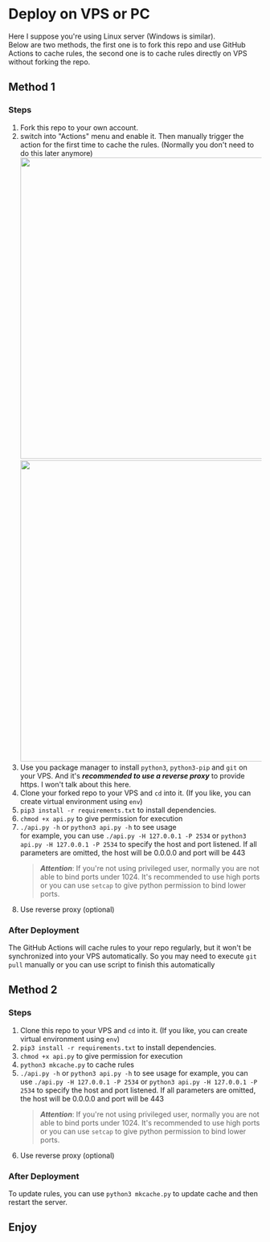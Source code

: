 # Deploy on VPS or PC
Here I suppose you're using Linux server (Windows is similar).  
Below are two methods, the first one is to fork this repo and use GitHub Actions to cache rules, the second one is to cache rules directly on VPS without forking the repo.

## Method 1
### Steps
1. Fork this repo to your own account.  
2. switch into "Actions" menu and enable it. Then manually trigger the action for the first time to cache the rules. (Normally you don't need to do this later anymore)
   <img src="https://github.com/SubConv/SubConv/assets/61449208/2653bd8d-3750-4d1d-a587-1d806293239b" width=600rem>
   <img src="https://github.com/SubConv/SubConv/assets/61449208/e30952b0-4217-4d4b-b922-4ff907d4f45e" width=600rem>  
3. Use you package manager to install `python3`, `python3-pip` and `git` on your VPS. And it's ***recommended to use a reverse proxy*** to provide https. I won't talk about this here.  
4. Clone your forked repo to your VPS and `cd` into it. (If you like, you can create virtual environment using `env`)  
5. `pip3 install -r requirements.txt` to install dependencies.  
6. `chmod +x api.py` to give permission for execution  
7. `./api.py -h` or `python3 api.py -h` to see usage  
   for example, you can use `./api.py -H 127.0.0.1 -P 2534` or `python3 api.py -H 127.0.0.1 -P 2534` to specify the host and port listened. If all parameters are omitted, the host will be 0.0.0.0 and port will be 443  
   > ***Attention***: If you're not using privileged user, normally you are not able to bind ports under 1024. It's recommended to use high ports or you can use `setcap` to give python permission to bind lower ports.  
8. Use reverse proxy (optional)

### After Deployment
The GitHub Actions will cache rules to your repo regularly, but it won't be synchronized into your VPS automatically. So you may need to execute `git pull` manually or you can use script to finish this automatically  

## Method 2
### Steps
1. Clone this repo to your VPS and `cd` into it. (If you like, you can create virtual environment using `env`)
2. `pip3 install -r requirements.txt` to install dependencies.
3. `chmod +x api.py` to give permission for execution
4. `python3 mkcache.py` to cache rules
5. `./api.py -h` or `python3 api.py -h` to see usage
   for example, you can use `./api.py -H 127.0.0.1 -P 2534` or `python3 api.py -H 127.0.0.1 -P 2534` to specify the host and port listened. If all parameters are omitted, the host will be 0.0.0.0 and port will be 443
   > ***Attention***: If you're not using privileged user, normally you are not able to bind ports under 1024. It's recommended to use high ports or you can use `setcap` to give python permission to bind lower ports.
6. Use reverse proxy (optional)

### After Deployment
To update rules, you can use `python3 mkcache.py` to update cache and then restart the server.

## Enjoy

